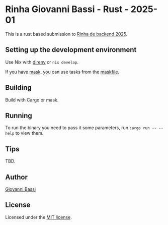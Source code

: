 # Rinha Giovanni Bassi - Rust - 2025-01

This is a rust based submission to
[Rinha de backend 2025](https://github.com/zanfranceschi/rinha-de-backend-2025).

## Setting up the development environment

Use Nix with [direnv](https://github.com/direnv/direnv) or `nix develop`.

If you have [mask](https://github.com/jacobdeichert/mask), you can use tasks from the [maskfile](./maskfile.md).

## Building

Build with Cargo or mask.

## Running

To run the binary you need to pass it some parameters, run `cargo run -- --help` to view them.

## Tips

TBD.

## Author

[Giovanni Bassi](https://links.giggio.net/bio)

## License

Licensed under the [MIT license](https://opensource.org/license/MIT).
